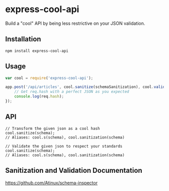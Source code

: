 # express-cool-api
Build a "cool" API by being less restrictive on your JSON validation.

## Installation
```
npm install express-cool-api
```

## Usage
```js
var cool = require('express-cool-api');

app.post('/api/articles', cool.sanitize(schemaSanitization), cool.validate(schemaValidation), function (req, res) {
	// Get req.hash with a perfect JSON as you expected
	console.log(req.hash);
});
```

## API
```
// Transform the given json as a cool hash
cool.sanitize(schema);
// Aliases: cool.s(schema), cool.sanitization(schema)

// Validate the given json to respect your standards
cool.sanitize(schema);
// Aliases: cool.s(schema), cool.sanitization(schema)
```

## Sanitization and Validation Documentation

https://github.com/Atinux/schema-inspector
